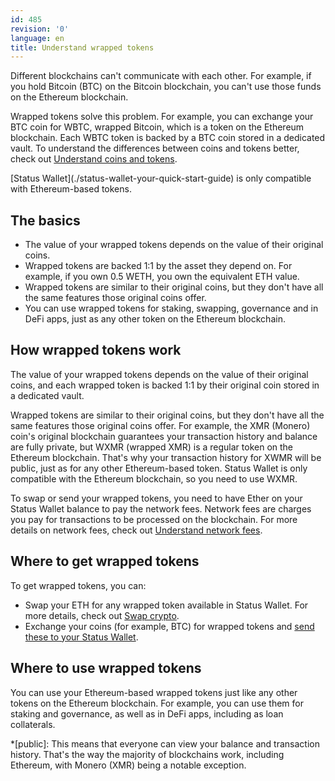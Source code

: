 ```yaml
---
id: 485
revision: '0'
language: en
title: Understand wrapped tokens
---
```


Different blockchains can't communicate with each other. For example, if you hold Bitcoin (BTC) on the Bitcoin blockchain, you can't use those funds on the Ethereum blockchain.

Wrapped tokens solve this problem. For example, you can exchange your BTC coin for WBTC, wrapped Bitcoin, which is a token on the Ethereum blockchain. Each WBTC token is backed by a BTC coin stored in a dedicated vault. To understand the differences between coins and tokens better, check out [Understand coins and tokens](./understand-coins-and-tokens).

<Admonition type="info">
[Status Wallet](./status-wallet-your-quick-start-guide) is only compatible with Ethereum-based tokens.
</Admonition>

## The basics

- The value of your wrapped tokens depends on the value of their original coins.
- Wrapped tokens are backed 1:1 by the asset they depend on. For example, if you own 0.5 WETH, you own the equivalent ETH value.
- Wrapped tokens are similar to their original coins, but they don't have all the same features those original coins offer.
- You can use wrapped tokens for staking, swapping, governance and in DeFi apps, just as any other token on the Ethereum blockchain.

## How wrapped tokens work

The value of your wrapped tokens depends on the value of their original coins, and each wrapped token is backed 1:1 by their original coin stored in a dedicated vault.

Wrapped tokens are similar to their original coins, but they don't have all the same features those original coins offer. For example, the XMR (Monero) coin's original blockchain guarantees your transaction history and balance are fully private, but WXMR (wrapped XMR) is a regular token on the Ethereum blockchain. That's why your transaction history for XWMR will be public, just as for any other Ethereum-based token. Status Wallet is only compatible with the Ethereum blockchain, so you need to use WXMR.

To swap or send your wrapped tokens, you need to have Ether on your Status Wallet balance to pay the network fees. Network fees are charges you pay for transactions to be processed on the blockchain. For more details on network fees, check out [Understand network fees](./understand-network-fees).

## Where to get wrapped tokens

To get wrapped tokens, you can:

- Swap your ETH for any wrapped token available in Status Wallet. For more details, check out [Swap crypto](./swap-crypto).
- Exchange your coins (for example, BTC) for wrapped tokens and [send these to your Status Wallet](./receive-crypto).

## Where to use wrapped tokens

You can use your Ethereum-based wrapped tokens just like any other tokens on the Ethereum blockchain. For example, you can use them for staking and governance, as well as in DeFi apps, including as loan collaterals.

\*[public]: This means that everyone can view your balance and transaction history. That's the way the majority of blockchains work, including Ethereum, with Monero (XMR) being a notable exception.
